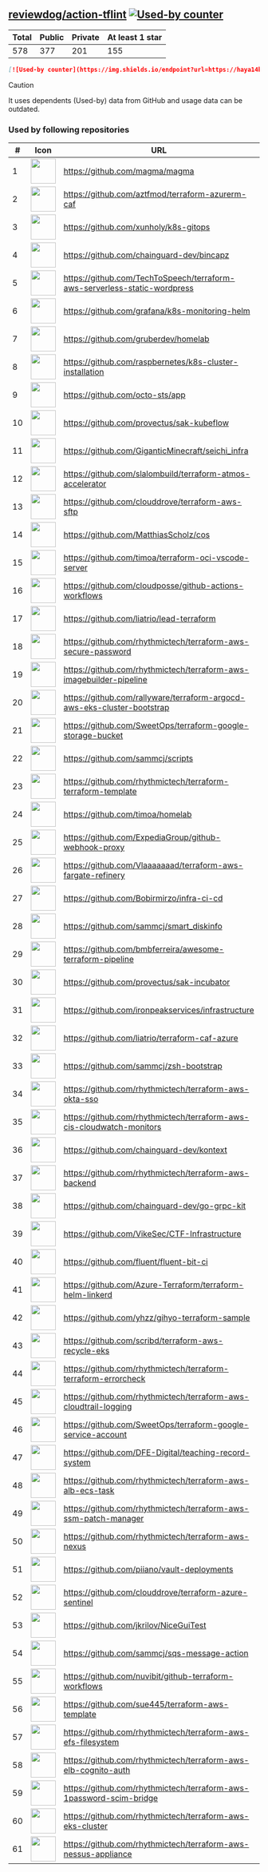 





## [reviewdog/action-tflint](https://github.com/reviewdog/action-tflint) [![Used-by counter](https://img.shields.io/endpoint?url=https://haya14busa.github.io/github-used-by/data/reviewdog/action-tflint/shieldsio.json)](https://github.com/haya14busa/github-used-by/tree/main/repo/reviewdog/action-tflint)

| Total | Public | Private | At least 1 star
| ----- | ------ | ------- | ---------------
| 578 | 377 | 201 | 155 |

```md
[![Used-by counter](https://img.shields.io/endpoint?url=https://haya14busa.github.io/github-used-by/data/reviewdog/action-tflint/shieldsio.json)](https://github.com/haya14busa/github-used-by/tree/main/repo/reviewdog/action-tflint)
```

> [!CAUTION]
> It uses dependents (Used-by) data from GitHub and usage data can be outdated.

### Used by following repositories

| # | Icon | URL | Stars |
| -- | -- | -- | -- | 
|1|<img src="https://github.com/magma.png" width=50 height=50>|https://github.com/magma/magma|1656|
|2|<img src="https://github.com/aztfmod.png" width=50 height=50>|https://github.com/aztfmod/terraform-azurerm-caf|533|
|3|<img src="https://github.com/xunholy.png" width=50 height=50>|https://github.com/xunholy/k8s-gitops|459|
|4|<img src="https://github.com/chainguard-dev.png" width=50 height=50>|https://github.com/chainguard-dev/bincapz|378|
|5|<img src="https://github.com/TechToSpeech.png" width=50 height=50>|https://github.com/TechToSpeech/terraform-aws-serverless-static-wordpress|193|
|6|<img src="https://github.com/grafana.png" width=50 height=50>|https://github.com/grafana/k8s-monitoring-helm|132|
|7|<img src="https://github.com/gruberdev.png" width=50 height=50>|https://github.com/gruberdev/homelab|120|
|8|<img src="https://github.com/raspbernetes.png" width=50 height=50>|https://github.com/raspbernetes/k8s-cluster-installation|113|
|9|<img src="https://github.com/octo-sts.png" width=50 height=50>|https://github.com/octo-sts/app|91|
|10|<img src="https://github.com/provectus.png" width=50 height=50>|https://github.com/provectus/sak-kubeflow|62|
|11|<img src="https://github.com/GiganticMinecraft.png" width=50 height=50>|https://github.com/GiganticMinecraft/seichi_infra|51|
|12|<img src="https://github.com/slalombuild.png" width=50 height=50>|https://github.com/slalombuild/terraform-atmos-accelerator|38|
|13|<img src="https://github.com/clouddrove.png" width=50 height=50>|https://github.com/clouddrove/terraform-aws-sftp|34|
|14|<img src="https://github.com/MatthiasScholz.png" width=50 height=50>|https://github.com/MatthiasScholz/cos|34|
|15|<img src="https://github.com/timoa.png" width=50 height=50>|https://github.com/timoa/terraform-oci-vscode-server|26|
|16|<img src="https://github.com/cloudposse.png" width=50 height=50>|https://github.com/cloudposse/github-actions-workflows|25|
|17|<img src="https://github.com/liatrio.png" width=50 height=50>|https://github.com/liatrio/lead-terraform|20|
|18|<img src="https://github.com/rhythmictech.png" width=50 height=50>|https://github.com/rhythmictech/terraform-aws-secure-password|18|
|19|<img src="https://github.com/rhythmictech.png" width=50 height=50>|https://github.com/rhythmictech/terraform-aws-imagebuilder-pipeline|18|
|20|<img src="https://github.com/rallyware.png" width=50 height=50>|https://github.com/rallyware/terraform-argocd-aws-eks-cluster-bootstrap|16|
|21|<img src="https://github.com/SweetOps.png" width=50 height=50>|https://github.com/SweetOps/terraform-google-storage-bucket|16|
|22|<img src="https://github.com/sammcj.png" width=50 height=50>|https://github.com/sammcj/scripts|14|
|23|<img src="https://github.com/rhythmictech.png" width=50 height=50>|https://github.com/rhythmictech/terraform-terraform-template|13|
|24|<img src="https://github.com/timoa.png" width=50 height=50>|https://github.com/timoa/homelab|12|
|25|<img src="https://github.com/ExpediaGroup.png" width=50 height=50>|https://github.com/ExpediaGroup/github-webhook-proxy|10|
|26|<img src="https://github.com/Vlaaaaaaad.png" width=50 height=50>|https://github.com/Vlaaaaaaad/terraform-aws-fargate-refinery|10|
|27|<img src="https://github.com/Bobirmirzo.png" width=50 height=50>|https://github.com/Bobirmirzo/infra-ci-cd|10|
|28|<img src="https://github.com/sammcj.png" width=50 height=50>|https://github.com/sammcj/smart_diskinfo|9|
|29|<img src="https://github.com/bmbferreira.png" width=50 height=50>|https://github.com/bmbferreira/awesome-terraform-pipeline|9|
|30|<img src="https://github.com/provectus.png" width=50 height=50>|https://github.com/provectus/sak-incubator|9|
|31|<img src="https://github.com/ironpeakservices.png" width=50 height=50>|https://github.com/ironpeakservices/infrastructure|9|
|32|<img src="https://github.com/liatrio.png" width=50 height=50>|https://github.com/liatrio/terraform-caf-azure|8|
|33|<img src="https://github.com/sammcj.png" width=50 height=50>|https://github.com/sammcj/zsh-bootstrap|8|
|34|<img src="https://github.com/rhythmictech.png" width=50 height=50>|https://github.com/rhythmictech/terraform-aws-okta-sso|8|
|35|<img src="https://github.com/rhythmictech.png" width=50 height=50>|https://github.com/rhythmictech/terraform-aws-cis-cloudwatch-monitors|8|
|36|<img src="https://github.com/chainguard-dev.png" width=50 height=50>|https://github.com/chainguard-dev/kontext|7|
|37|<img src="https://github.com/rhythmictech.png" width=50 height=50>|https://github.com/rhythmictech/terraform-aws-backend|7|
|38|<img src="https://github.com/chainguard-dev.png" width=50 height=50>|https://github.com/chainguard-dev/go-grpc-kit|7|
|39|<img src="https://github.com/VikeSec.png" width=50 height=50>|https://github.com/VikeSec/CTF-Infrastructure|7|
|40|<img src="https://github.com/fluent.png" width=50 height=50>|https://github.com/fluent/fluent-bit-ci|7|
|41|<img src="https://github.com/Azure-Terraform.png" width=50 height=50>|https://github.com/Azure-Terraform/terraform-helm-linkerd|7|
|42|<img src="https://github.com/yhzz.png" width=50 height=50>|https://github.com/yhzz/gihyo-terraform-sample|7|
|43|<img src="https://github.com/scribd.png" width=50 height=50>|https://github.com/scribd/terraform-aws-recycle-eks|7|
|44|<img src="https://github.com/rhythmictech.png" width=50 height=50>|https://github.com/rhythmictech/terraform-terraform-errorcheck|7|
|45|<img src="https://github.com/rhythmictech.png" width=50 height=50>|https://github.com/rhythmictech/terraform-aws-cloudtrail-logging|7|
|46|<img src="https://github.com/SweetOps.png" width=50 height=50>|https://github.com/SweetOps/terraform-google-service-account|7|
|47|<img src="https://github.com/DFE-Digital.png" width=50 height=50>|https://github.com/DFE-Digital/teaching-record-system|6|
|48|<img src="https://github.com/rhythmictech.png" width=50 height=50>|https://github.com/rhythmictech/terraform-aws-alb-ecs-task|6|
|49|<img src="https://github.com/rhythmictech.png" width=50 height=50>|https://github.com/rhythmictech/terraform-aws-ssm-patch-manager|6|
|50|<img src="https://github.com/rhythmictech.png" width=50 height=50>|https://github.com/rhythmictech/terraform-aws-nexus|6|
|51|<img src="https://github.com/piiano.png" width=50 height=50>|https://github.com/piiano/vault-deployments|5|
|52|<img src="https://github.com/clouddrove.png" width=50 height=50>|https://github.com/clouddrove/terraform-azure-sentinel|5|
|53|<img src="https://github.com/jkrilov.png" width=50 height=50>|https://github.com/jkrilov/NiceGuiTest|5|
|54|<img src="https://github.com/sammcj.png" width=50 height=50>|https://github.com/sammcj/sqs-message-action|5|
|55|<img src="https://github.com/nuvibit.png" width=50 height=50>|https://github.com/nuvibit/github-terraform-workflows|5|
|56|<img src="https://github.com/sue445.png" width=50 height=50>|https://github.com/sue445/terraform-aws-template|5|
|57|<img src="https://github.com/rhythmictech.png" width=50 height=50>|https://github.com/rhythmictech/terraform-aws-efs-filesystem|5|
|58|<img src="https://github.com/rhythmictech.png" width=50 height=50>|https://github.com/rhythmictech/terraform-aws-elb-cognito-auth|5|
|59|<img src="https://github.com/rhythmictech.png" width=50 height=50>|https://github.com/rhythmictech/terraform-aws-1password-scim-bridge|5|
|60|<img src="https://github.com/rhythmictech.png" width=50 height=50>|https://github.com/rhythmictech/terraform-aws-eks-cluster|5|
|61|<img src="https://github.com/rhythmictech.png" width=50 height=50>|https://github.com/rhythmictech/terraform-aws-nessus-appliance|5|
